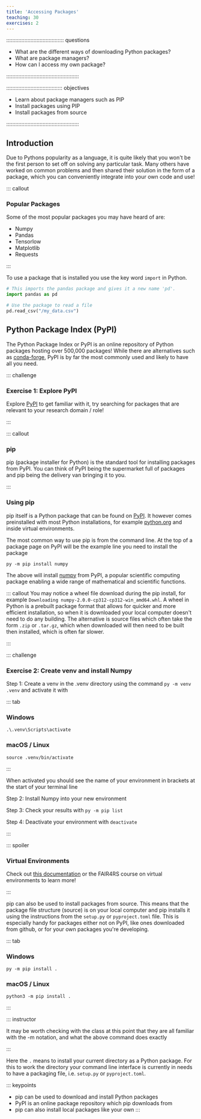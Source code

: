 ```yaml
---
title: 'Accessing Packages'
teaching: 30
exercises: 2
---
```


:::::::::::::::::::::::::::::::::::::: questions 

- What are the different ways of downloading Python packages?
- What are package managers?
- How can I access my own package?

::::::::::::::::::::::::::::::::::::::::::::::::

::::::::::::::::::::::::::::::::::::: objectives

- Learn about package managers such as PIP
- Install packages using PIP
- Install packages from source

::::::::::::::::::::::::::::::::::::::::::::::::


## Introduction

Due to Pythons popularity as a language, it is quite likely that you won't be the first person to set off on solving any particular task.
Many others have worked on common problems and then shared their solution in the form of a package, which you can conveniently integrate into your own code and use!

::: callout

### Popular Packages
Some of the most popular packages you may have heard of are:

- Numpy
- Pandas
- Tensorlow
- Matplotlib
- Requests

:::

To use a package that is installed you use the key word `import` in Python.

```python
# This imports the pandas package and gives it a new name 'pd'.
import pandas as pd 

# Use the package to read a file
pd.read_csv("/my_data.csv") 
```

## Python Package Index (PyPI)

The Python Package Index or PyPI is an online repository of Python packages hosting over 500,000 packages! While there are alternatives such as [conda-forge](https://conda-forge.org), PyPI is by far the most commonly used and likely to have all you need.

::: challenge

### Exercise 1: Explore PyPI

Explore [PyPI](https://pypi.org/project/pip/) to get familiar with it, try searching for packages that are relevant to your research domain / role!

:::

::: callout
### pip

pip (package installer for Python) is the standard tool for installing packages from PyPI. 
You can think of PyPI being the supermarket full of packages and pip being the delivery van bringing it to you.

:::


### Using pip

pip itself is a Python package that can be found on [PyPI](https://pypi.org/project/pip/). It however comes preinstalled with most Python installations, for example [python.org](https://python.org) and inside virtual environments.

The most common way to use pip is from the command line. At the top of a package page on PyPI will be the example line you need to install the package

```
py -m pip install numpy
```

The above will install [numpy](https://pypi.org/project/numpy/) from PyPI, a popular scientific computing package enabling a wide range of mathematical and scientific functions. 

::: callout
You may notice a wheel file download during the pip install, for example `Downloading numpy-2.0.0-cp312-cp312-win_amd64.whl`. A wheel in Python is a prebuilt package format that allows for quicker and more efficient installation, so when it is downloaded your local computer doesn't need to do any building. The alternative is source files which often take the form `.zip` or `.tar.gz`, which when downloaded will then need to be built then installed, which is often far slower.

:::

::: challenge
### Exercise 2: Create venv and install Numpy

Step 1: Create a venv in the .venv directory using the command `py -m venv .venv` and activate it with

::: tab

### Windows 

`.\.venv\Scripts\activate`



### macOS / Linux

`source .venv/bin/activate`


:::

When activated you should see the name of your environment in brackets at the start of your terminal line

Step 2: Install Numpy into your new environment

Step 3: Check your results with `py -m pip list`

Step 4: Deactivate your environment with `deactivate`

:::

::: spoiler

### Virtual Environments

Check out [this documentation](https://docs.python.org/3/l[PyPI](https://pypi.org/project/pip/)ibrary/venv.html) or the FAIR4RS course on virtual environments to learn more!

:::


pip can also be used to install packages from source. This means that the package file structure (source) is on your local computer and pip installs it using the instructions from the `setup.py` or `pyproject.toml` file. This is especially handy for packages either not on PyPI, like ones downloaded from github, or for your own packages you're developing.

::: tab

### Windows 

`py -m pip install .`



### macOS / Linux

`python3 -m pip install .`


:::

::: instructor

It may be worth checking with the class at this point that they are all familiar with the -m notation, and what the above command does exactly

:::

Here the `.` means to install your current directory as a Python package. For this to work the directory your command line interface is currently in needs to have a packaging file, i.e. `setup.py` or `pyproject.toml`. 



::: keypoints
- pip can be used to download and install Python packages
- PyPI is an online package repository which pip downloads from
- pip can also install local packages like your own
:::






